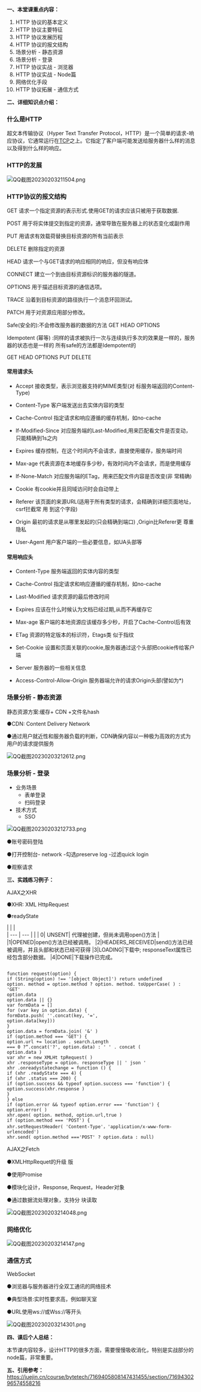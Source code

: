 
**一、本堂课重点内容：**
1.  HTTP 协议的基本定义
2.  HTTP 协议主要特征
3.  HTTP 协议发展历程
4.  HTTP 协议的报文结构
5.  场景分析 - 静态资源
6.  场景分析 - 登录
7.  HTTP 协议实战 - 浏览器
8.  HTTP 协议实战 - Node篇
9.  网络优化手段
10. HTTP 协议拓展 - 通信方式

**二、详细知识点介绍：**

  ### 什么是HTTP
  
超文本传输协议（Hyper Text Transfer Protocol，HTTP）是一个简单的请求-响应协议，它通常运行在[TCP](https://baike.baidu.com/item/TCP/33012?fromModule=lemma_inlink)之上。它指定了客户端可能发送给服务器什么样的消息以及得到什么样的响应。

### HTTP的发展


![QQ截图20230203211504.png](https://p6-juejin.byteimg.com/tos-cn-i-k3u1fbpfcp/629ca135ca6b40c781b5b49b22d83843~tplv-k3u1fbpfcp-watermark.image?)

### HTTP协议的报文结构

GET
请求一个指定资源的表示形式.使用GET的请求应该只被用于获取数据.

POST
用于将实体提交到指定的资源，通常导致在服务器上的状态变化或副作用

PUT
用请求有效载荷替换目标资源的所有当前表示

DELETE
删除指定的资源

HEAD
请求一个与GET请求的响应相同的响应，但没有响应体

CONNECT
建立一个到由目标资源标识的服务器的隧道。

OPTIONS
用于描述目标资源的通信选项。

TRACE
沿着到目标资源的路径执行一个消息环回测试。

PATCH
用于对资源应用部分修改。

Safe(安全的):不会修改服务器的数据的方法   GET HEAD OPTIONS

ldempotent (幂等) :同样的请求被执行一次与连续执行多次的效果是一样的，服务器的状态也是一样的
所有safe的方法都是Idempotent的

GET HEAD OPTIONS PUT DELETE

#### 常用请求头
- Accept
接收类型，表示浏览器支持的MIME类型(对 标服务端返回的Content-Type)

- Content-Type
客户端发送出去实体内容的类型

- Cache-Control
指定请求和响应遵循的缓存机制，如no-cache

- lf-Modified-Since
对应服务端的Last-Modified,用来匹配看文件是否变动，只能精确到1s之内

- Expires
缓存控制，在这个时间内不会请求，直接使用缓存，服务端时间

- Max-age
代表资源在本地缓存多少秒，有效时间内不会请求，而是使用缓存

- lf-None-Match
对应服务端的ETag，用来匹配文件内容是否改变(非 常精确)

- Cookie
有cookie并且同域访问时会自动带上

- Referer
该页面的来源URL(适用于所有类型的请求，会精确到详细页面地址，csrf拦截常 用
到这个字段)

- Origin
最初的请求是从哪里发起的(只会精确到端口) ,Origin比Referer更 尊重隐私

- User-Agent
用户客户端的一些必要信息，如UA头部等

#### 常用响应头
- Content-Type
服务端返回的实体内容的类型

- Cache-Control
指定请求和响应遵循的缓存机制，如no-cache

- Last-Modified
请求资源的最后修改时间

- Expires
应该在什么时候认为文档已经过期,从而不再缓存它

- Max-age
客户端的本地资源应该缓存多少秒，开启了Cache-Control后有效

- ETag
资源的特定版本的标识符，Etags类 似于指纹

- Set-Cookie
设置和页面关联的cookie,服务器通过这个头部把cookie传给客户端

- Server
服务器的一些相关信息

- Access-Control-Allow-Origin
服务器端允许的请求Origin头部(譬如为*)

### 场景分析 - 静态资源
静态资源方案:缓存+ CDN +文件名hash

●CDN: Content Delivery
Network

●通过用户就近性和服务器负载的判断，CDN确保内容以一种极为高效的方式为用户的请求提供服务


![QQ截图20230203212612.png](https://p3-juejin.byteimg.com/tos-cn-i-k3u1fbpfcp/8cc9f1505ab1402abf4d94dfa35e496f~tplv-k3u1fbpfcp-watermark.image?)
###   场景分析 - 登录
- 业务场景
    - 表单登录
    - 扫码登录
- 技术方式
    - SSO

![QQ截图20230203212733.png](https://p1-juejin.byteimg.com/tos-cn-i-k3u1fbpfcp/019d564bd55c4cdb95a1e26f9b0c7c46~tplv-k3u1fbpfcp-watermark.image?)

●账号密码登陆

●打开控制台- network -勾选preserve log -过滤quick login

●观察请求

**三、实践练习例子：**

AJAX之XHR

●XHR: XML HttpRequest

●readyState






|  |  |  
| --- | --- |  |
|  0|  UNSENT|  代理被创建，但尚未调用open()方法 |
|1|OPENED|open()方法已经被调用。
|2|HEADERS_RECEIVED|send()方法已经被调用，并且头部和状态已经可获得
|3|LOADING|下载中; responseText属性已经包含部分数据。
|4|DONE|下载操作已完成。


```

function request(option) {
if (String(option) !== '[object Object]') return undefined
option. method = option.method ? option. method. toUpperCase( ) : 'GET'
option.data
option.data || {}
var formData = []
for (var key in option.data) {
formData.push( ''.concat(key, '=',
option.data[key]))
}
option.data = formData.join( '&' )
if (option.method === 'GET') {
option.url += location . search.Length
=== 0 ?“.concat('?', option.data) : ' ' . concat (
option.data )
var xhr = new XMLHt tpRequest( )
xhr .responseType = option. responseType || ' json '
xhr .onreadystatechange = function () {
if (xhr .readyState === 4) {
if (xhr .status === 200) {
if (option.success && typeof option.success === 'function') { 
option.success(xhr.response )
}
} else
if (option.error && typeof option.error === 'function') {
option.error( )
xhr.open( option. method, option.url,true )
if (option.method === 'POST') {
xhr.setRequestHeader( 'Content-Type'，'application/x-www-form-urlencoded')
xhr.send( option.method ==='POST' ? option.data : null)

```
AJAX之Fetch

●XMLHttpRequet的升级 版

●使用Promise

●模块化设计，Response,
Request，Header对象

●通过数据流处理对象，支持分
块读取


![QQ截图20230203214048.png](https://p6-juejin.byteimg.com/tos-cn-i-k3u1fbpfcp/2f876383a114469b8b45967d1b382254~tplv-k3u1fbpfcp-watermark.image?)

### 网络优化


![QQ截图20230203214147.png](https://p3-juejin.byteimg.com/tos-cn-i-k3u1fbpfcp/b42f92c3284b44a493e38d521cb82764~tplv-k3u1fbpfcp-watermark.image?)

### 通信方式

WebSocket

●浏览器与服务器进行全双工通讯的网络技术

●典型场景:实时性要求高，例如聊天室

●URL使用ws://或Wss://等开头


![QQ截图20230203214301.png](https://p1-juejin.byteimg.com/tos-cn-i-k3u1fbpfcp/e17b97d7bf0d4b14a6eb9cf1a87dbed4~tplv-k3u1fbpfcp-watermark.image?)

**四、课后个人总结：**

本节课内容较多，设计HTTP的很多方面，需要慢慢吸收消化，特别是实战部分的node篇，非常重要。

**五、引用参考：**
https://juejin.cn/course/bytetech/7169405808147431455/section/7169430296574558216
